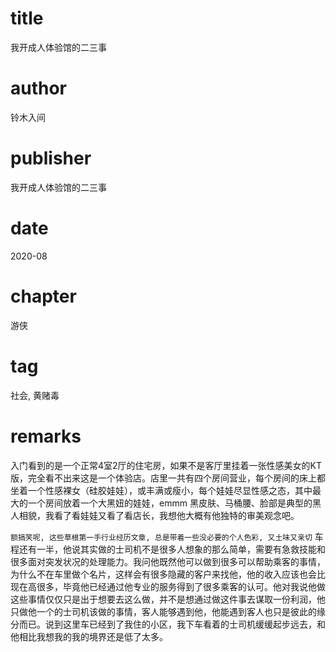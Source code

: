 # title
我开成人体验馆的二三事

# author
铃木入间

# publisher
我开成人体验馆的二三事

# date
2020-08

# chapter
游侠

# tag
社会, 黄赌毒

# remarks
入门看到的是一个正常4室2厅的住宅房，如果不是客厅里挂着一张性感美女的KT版，完全看不出来这是一个体验店。店里一共有四个房间营业，每个房间的床上都坐着一个性感裸女（硅胶娃娃），或丰满或瘦小，每个娃娃尽显性感之态，其中最大的一个房间放着一个大黑妞的娃娃，emmm 黑皮肤、马桶腰、脸部是典型的黑人相貌，我看了看娃娃又看了看店长，我想他大概有他独特的审美观念吧。

`额搞笑呢, 这些草根第一手行业经历文章, 总是带着一些没必要的个人色彩, 又土味又亲切`
车程还有一半，他说其实做的士司机不是很多人想象的那么简单，需要有急救技能和很多面对突发状况的处理能力。我问他既然他可以做到很多可以帮助乘客的事情，为什么不在车里做个名片，这样会有很多隐藏的客户来找他，他的收入应该也会比现在高很多，毕竟他已经通过他专业的服务得到了很多乘客的认可。他对我说他做这些事情仅仅只是出于想要去这么做，并不是想通过做这件事去谋取一份利润，他只做他一个的士司机该做的事情，客人能够遇到他，他能遇到客人也只是彼此的缘分而已。说到这里车已经到了我住的小区，我下车看着的士司机缓缓起步远去，和他相比我想我的我的境界还是低了太多。
